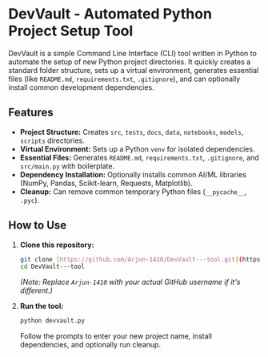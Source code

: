 # DevVault - Automated Python Project Setup Tool

DevVault is a simple Command Line Interface (CLI) tool written in Python to automate the setup of new Python project directories. 
It quickly creates a standard folder structure, sets up a virtual environment, generates essential files (like `README.md`, `requirements.txt`, `.gitignore`), 
and can optionally install common development dependencies.

## Features

-   **Project Structure:** Creates `src`, `tests`, `docs`, `data`, `notebooks`, `models`, `scripts` directories.
-   **Virtual Environment:** Sets up a Python `venv` for isolated dependencies.
-   **Essential Files:** Generates `README.md`, `requirements.txt`, `.gitignore`, and `src/main.py` with boilerplate.
-   **Dependency Installation:** Optionally installs common AI/ML libraries (NumPy, Pandas, Scikit-learn, Requests, Matplotlib).
-   **Cleanup:** Can remove common temporary Python files (`__pycache__`, `.pyc`).

## How to Use

1.  **Clone this repository:**
    ```bash
    git clone [https://github.com/Arjun-1410/DevVault---tool.git](https://github.com/Arjun-1410/DevVault---tool.git)
    cd DevVault---tool
    ```
    *(Note: Replace `Arjun-1410` with your actual GitHub username if it's different.)*

2.  **Run the tool:**
    ```bash
    python devvault.py
    ```
    Follow the prompts to enter your new project name, install dependencies, and optionally run cleanup.
